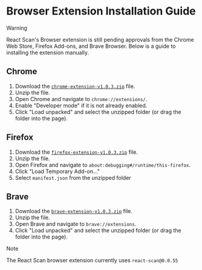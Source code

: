 # Browser Extension Installation Guide

> [!WARNING]
> React Scan's Browser extension is still pending approvals from the Chrome Web Store, Firefox Add-ons, and Brave Browser. Below is a guide to installing the extension manually.

## Chrome

1. Download the [`chrome-extension-v1.0.3.zip`](https://github.com/aidenybai/react-scan/tree/main/packages/extension/build) file.
2. Unzip the file.
3. Open Chrome and navigate to `chrome://extensions/`.
4. Enable "Developer mode" if it is not already enabled.
5. Click "Load unpacked" and select the unzipped folder (or drag the folder into the page).

## Firefox

1. Download the [`firefox-extension-v1.0.3.zip`](https://github.com/aidenybai/react-scan/tree/main/packages/extension/build) file.
2. Unzip the file.
3. Open Firefox and navigate to `about:debugging#/runtime/this-firefox`.
4. Click "Load Temporary Add-on..."
5. Select `manifest.json` from the unzipped folder

## Brave

1. Download the [`brave-extension-v1.0.3.zip`](https://github.com/aidenybai/react-scan/tree/main/packages/extension/build) file.
2. Unzip the file.
3. Open Brave and navigate to `brave://extensions`.
4. Click "Load unpacked" and select the unzipped folder (or drag the folder into the page).

> [!NOTE]
> The React Scan browser extension currently uses `react-scan@0.0.55`

